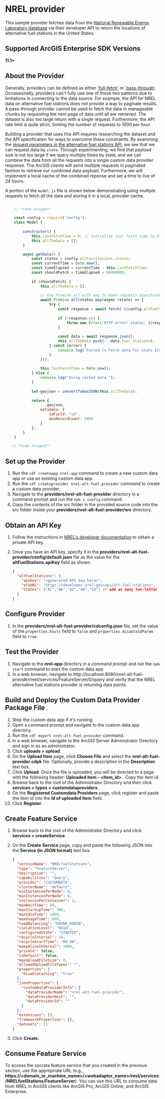 # NREL provider

This sample provider fetches data from the [National Renewable Energy Laboratory database](https://developer.nrel.gov/docs/transportation/alt-fuel-stations-v1/) via their developer API to return the locations of alternative fuel stations in the United States.

## Supported ArcGIS Enterprise SDK Versions
**11.1+**

## About the Provider

Generally, providers can be defined as either ['full-fetch'](https://developers.arcgis.com/enterprise-sdk/guide/custom-data-feeds/create-a-custom-data-feed-provider/) or ['pass-through'](https://developers.arcgis.com/enterprise-sdk/guide/custom-data-feeds/create-a-custom-data-feed-provider/). Occassionally, providers can't fully use one of these two patterns due to limitations in connecting to the data source. For example, the API for NREL data on alternative fuel stations does not provide a way to paginate results. A pass-through provider cannot be used to fetch the data in manageable chunks by requesting the next page of data until all are retrieved. The dataset is also too large return with a single request. Furthermore, the API rate limit is quite strict, limiting the number of requests to 1000 per hour.

Building a provider that uses this API requires researching the dataset and the API specification for ways to overcome these constraints. By examining the [request parameters in the alternative fuel stations API](https://developer.nrel.gov/docs/transportation/alt-fuel-stations-v1/all/#request-parameters), we see that we can request data by `state`. Through experimenting, we find that payload size is not too large if we query multiple times by state, and we can combine the data from all the requests into a single custom data provider response. The ArcGIS clients will send multiple requests in paginated fashion to retrieve our combined data payload. Furthermore, we will implement a local cache of the combined reponse and set a time to live of 24 hours.

A portion of the `model.js` file is shown below demonstrating using multiple requests to fetch all the data and storing it in a local, provider cache.

```js

    // *code snippet*

    const config = require('config');
    class Model {
    
        constructor() {
            this.lastFetchTime = 0; // Initialize last fetch time to 0
            this.allTheData = [];
        }

        async getData() {
            const states = config.altFuelStations.states;
            const currentTime = Date.now();
            const timeElapsed = currentTime - this.lastFetchTime;
            const shouldFetch = timeElapsed > 86400000;
        
            if (shouldFetch) {
                this.allTheData = [];
        
                // Use Promise.all with map to make requests asynchronously
                await Promise.all(states.map(async (state) => {
                    try {
                        const response = await fetch(`${config.altFuelStations.afsURL}/v1.json?api_key=${config.altFuelStations.apiKey}&state=${state}`);
        
                        if (!response.ok) {
                            throw new Error(`HTTP error! status: ${response.status}`);
                        }
        
                        const data = await response.json();
                        this.allTheData.push(...data.fuel_stations);
                    } catch (error) {
                        console.log(`Failed to fetch data for state ${state}:`, error);
                    }
                }));
        
                this.lastFetchTime = Date.now();
            } else {
                console.log("Using cached data.");
            }
        
            let geojson = convertToGeoJSON(this.allTheData);
        
            return {
                ...geojson,
                metadata: {
                    idField: "id",
                    maxRecordCount: 5000
                }
            };
        }
    }

   // *code snippet*

```

## Set up the Provider

1.  Run the `cdf createapp nrel-app` command to create a new custom
    data app or use an existing custom data app.
2.  Run the `cdf createprovider nrel-alt-fuel-provider` command to create a
    custom data provider.
3.  Navigate to the **providers/nrel-alt-fuel-provider** directory in a
    command prompt and run the `npm i config` command.
4.  Copy the contents of the src folder in the provided source code into
    the src folder inside your **providers/nrel-alt-fuel-provider/src**
    directory.

## Obtain an API Key

1.  Follow the instructions in [NREL's developer documentation](https://developer.nrel.gov/signup/) to
    obtain a private API key.

2.  Once you have an API key, specify it in the
    **providers/nrel-alt-fuel-provider/config/default.json** file as the value for
    the **altFuelStations.apiKey** field as shown.

    ```json
    {
      "altFuelStations": {
        "apiKey": "<generated API key here>",
        "afsURL": "https://developer.nrel.gov/api/alt-fuel-stations",
        "states": ["AL","AK","AZ","AR","CA"] // add as many two-letter abbreviated US states as you wish here
      }
    }
    ```

## Configure Provider

1.  In the **providers/nrel-alt-fuel-provider/cdconfig.json** file, set the value of the
    `properties.hosts` field to `false` and
    `properties.disableIdParam` field to `true`.

## Test the Provider

1.  Navigate to the **nrel-app** directory in a command prompt and
    run the `npm start` command to start the custom data app
2.  In a web browser, navigate to
    http://localhost:8080/nrel-alt-fuel-provider/rest/services/FeatureServer/0/query
    and verify that the NREL alternative fuel stations provider is returning data points.

## Build and Deploy the Custom Data Provider Package File

1.  Stop the custom data app if it's running.
2.  Open a command prompt and navigate to the custom data app directory.
3.  Run the `cdf export nrel-alt-fuel-provider` command.
4.  In a web browser, navigate to the ArcGIS Server Administrator
    Directory and sign in as an administrator.
5.  Click **uploads \> upload**.
6.  On the **Upload Item** page, click **Choose File** and select the
    **nrel-alt-fuel-provider.cdpk** file. Optionally, provide a description in
    the **Description** text box.
7.  Click **Upload**. Once the file is uploaded, you will be directed to
    a page with the following header: **Uploaded item - \<item_id\>** .
    Copy the item id.
8.  Browse back to the root of the Administrator Directory and then
    click **services \> types \> customdataproviders**.
9.  On the **Registered Customdata Providers** page, click register and
    paste the item id into the **Id of uploaded item** field.
10. Click **Register**.

## Create Feature Service

1.  Browse back to the root of the Administrator Directory and click
    **services \> createService**.

2.  On the **Create Service** page, copy and paste the following JSON
    into the **Service (in JSON format)** text box.

    ```json
    {
      "serviceName": "NRELfuelStations",
      "type": "FeatureServer",
      "description": "",
      "capabilities": "Query",
      "provider": "CUSTOMDATA",
      "clusterName": "default",
      "minInstancesPerNode": 0,
      "maxInstancesPerNode": 0,
      "instancesPerContainer": 1,
      "maxWaitTime": 60,
      "maxStartupTime": 300,
      "maxIdleTime": 1800,
      "maxUsageTime": 600,
      "loadBalancing": "ROUND_ROBIN",
      "isolationLevel": "HIGH",
      "configuredState": "STARTED",
      "recycleInterval": 24,
      "recycleStartTime": "00:00",
      "keepAliveInterval": 1800,
      "private": false,
      "isDefault": false,
      "maxUploadFileSize": 0,
      "allowedUploadFileTypes": "",
      "properties": {
        "disableCaching": "true"
      },
      "jsonProperties": {
        "customDataProviderInfo": {
          "dataProviderName": "nrel-alt-fuel-provider",
          "dataProviderHost": "",
          "dataProviderId": ""
        }
      },
      "extensions": [],
      "frameworkProperties": {},
      "datasets": []
    }
    ```

3.  Click **Create.**

## Consume Feature Service

To access the socrata feature service that you created in the previous
section, use the appropriate URL (e.g.,
**https://\<domain_or_machine_name\>/\<webadaptor_name\>/rest/services/NRELfuelStations/FeatureServer**).
You can use this URL to consume data from NREL in ArcGIS clients like
ArcGIS Pro, ArcGIS Online, and ArcGIS Enterprise.